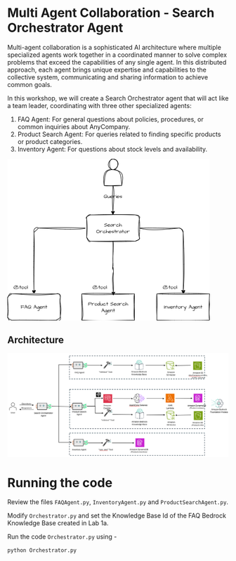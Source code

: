 # Multi Agent Collaboration - Search Orchestrator Agent

Multi-agent collaboration is a sophisticated AI architecture where multiple specialized agents work together in a coordinated manner to solve complex problems that exceed the capabilities of any single agent. In this distributed approach, each agent brings unique expertise and capabilities to the collective system, communicating and sharing information to achieve common goals.

In this workshop, we will create a Search Orchestrator agent that will act like a team leader, coordinating with three other specialized agents:

1. FAQ Agent: For general questions about policies, procedures, or common inquiries about AnyCompany.
1. Product Search Agent: For queries related to finding specific products or product categories.
1. Inventory Agent: For questions about stock levels and availability.


![Orchestrator Agent](orchestrator.png)


## Architecture
![Orchestrator Agent](Full-architecture-v3.png)

# Running the code

Review the files `FAQAgent.py`, `InventoryAgent.py` and `ProductSearchAgent.py`.

Modify `Orchestrator.py` and set the Knowledge Base Id of the FAQ Bedrock Knowledge Base created in Lab 1a. 


Run the code `Orchestrator.py` using -
```
python Orchestrator.py
```